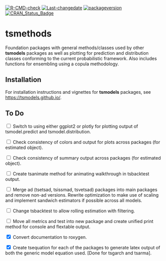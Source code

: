
[![R-CMD-check](https://github.com/tsmodels/tsmethods/workflows/R-CMD-check/badge.svg)](https://github.com/tsmodels/tsmethods/actions)
[![Last-changedate](https://img.shields.io/badge/last%20change-2023--03--23-yellowgreen.svg)](/commits/master)
[![packageversion](https://img.shields.io/badge/Package%20version-0.3.2-orange.svg?style=flat-square)](commits/master)
[![CRAN_Status_Badge](https://www.r-pkg.org/badges/version/tsmethods)](https://cran.r-project.org/package=tsmethods)

# tsmethods

Foundation packages with general methods/classes used by other
**tsmodels** packages as well as plotting for prediction and
distribution classes conforming to the current probabilistic framework.
Also includes functions for ensembling using a copula methodology.

## Installation

For installation instructions and vignettes for **tsmodels** packages,
see <https://tsmodels.github.io/>.

## To Do

<input type="checkbox" unchecked></input> Switch to using either ggplot2
or plotly for plotting output of tsmodel.predict and
tsmodel.distribution.

<input type="checkbox" unchecked></input> Check consistency of colors
and output for plots across packages (for estimated object).

<input type="checkbox" unchecked></input> Check consistency of summary
output across packages (for estimated object).

<input type="checkbox" unchecked></input> Create tsanimate method for
animating walkthrough in tsbacktest output.

<input type="checkbox" unchecked></input> Merge ad (tsetsad, tsissmad,
tsvetsad) packages into main packages and remove non-ad versions.
Rewrite optimization to make use of scaling and implement sandwich
estimators if possible across all models.

<input type="checkbox" unchecked></input> Change tsbacktest to allow
rolling estimation with filtering.

<input type="checkbox" unchecked></input> Move all metrics and test into
new package and create unified print method for console and flextable
output.

<input type="checkbox" checked></input> Convert documentation to
roxygen.

<input type="checkbox" checked></input> Create tsequation for each of
the packages to generate latex output of both the generic model equation
used. \[Done for tsgarch and tsarma\].
